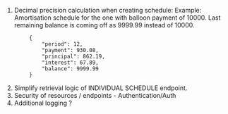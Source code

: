 1. Decimal precision calculation when creating schedule:
Example: Amortisation schedule for the one with balloon payment of 10000. Last remaining balance is coming off as 9999.99 instead of 10000.
```
        {
            "period": 12,
            "payment": 930.08,
            "principal": 862.19,
            "interest": 67.89,
            "balance": 9999.99
        }
```

2. Simplify retrieval logic of INDIVIDUAL SCHEDULE endpoint.
3. Security of resources / endpoints - Authentication/Auth
4. Additional logging ?

